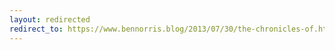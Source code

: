 ```yaml
---
layout: redirected
redirect_to: https://www.bennorris.blog/2013/07/30/the-chronicles-of.html
---
```

